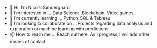 - 👋 Hi, I’m Nicolai Søndergaard
- 👀 I’m interested in ... Data Science, Blockchain, Video games.
- 🌱 I’m currently learning ... Python, SQL & Tableau
- 💞️ I’m looking to collaborate on ... Projects regarding data analysis and exploration or machine learning with predictions
- 📫 How to reach me ... Reach out here. As I progress, I will add other means of contact.

<!---
Nicolai1205/Nicolai1205 is a ✨ special ✨ repository because its `README.md` (this file) appears on your GitHub profile.
You can click the Preview link to take a look at your changes.
--->
